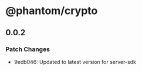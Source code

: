 # @phantom/crypto

## 0.0.2

### Patch Changes

- 9edb046: Updated to latest version for server-sdk
